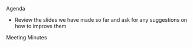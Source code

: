 Agenda
- Review the slides we have made so far and ask for any suggestions on how to improve them

Meeting Minutes
